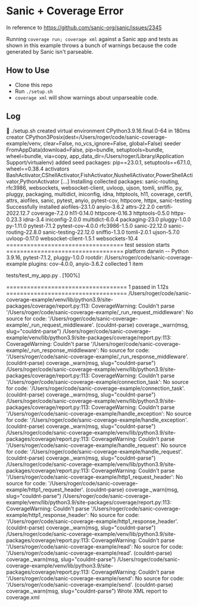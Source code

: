 # Sanic + Coverage Error

In reference to https://github.com/sanic-org/sanic/issues/2345

Running `coverage run; coverage xml` against a Sanic app and tests
as shown in this example throws a bunch of warnings because the code
generated by Sanic isn't parseable.

## How to Use

* Clone this repo
* Run `./setup.sh`
* `coverage xml` will show warnings about unparseable code.

## Log

🚀  ./setup.sh
created virtual environment CPython3.9.16.final.0-64 in 180ms
  creator CPython3Posix(dest=/Users/roger/code/sanic-coverage-example/venv, clear=False, no_vcs_ignore=False, global=False)
  seeder FromAppData(download=False, pip=bundle, setuptools=bundle, wheel=bundle, via=copy, app_data_dir=/Users/roger/Library/Application Support/virtualenv)
    added seed packages: pip==23.0.1, setuptools==67.1.0, wheel==0.38.4
  activators BashActivator,CShellActivator,FishActivator,NushellActivator,PowerShellActivator,PythonActivator
[...]
Installing collected packages: sanic-routing, rfc3986, websockets, websocket-client, uvloop, ujson, tomli, sniffio, py, pluggy, packaging, multidict, iniconfig, idna, httptools, h11, coverage, certifi, attrs, aiofiles, sanic, pytest, anyio, pytest-cov, httpcore, httpx, sanic-testing
Successfully installed aiofiles-23.1.0 anyio-3.6.2 attrs-22.2.0 certifi-2022.12.7 coverage-7.2.0 h11-0.14.0 httpcore-0.16.3 httptools-0.5.0 httpx-0.23.3 idna-3.4 iniconfig-2.0.0 multidict-6.0.4 packaging-23.0 pluggy-1.0.0 py-1.11.0 pytest-7.1.2 pytest-cov-4.0.0 rfc3986-1.5.0 sanic-22.12.0 sanic-routing-22.8.0 sanic-testing-22.12.0 sniffio-1.3.0 tomli-2.0.1 ujson-5.7.0 uvloop-0.17.0 websocket-client-1.5.1 websockets-10.4
================================== test session starts ==================================
platform darwin -- Python 3.9.16, pytest-7.1.2, pluggy-1.0.0
rootdir: /Users/roger/code/sanic-coverage-example
plugins: cov-4.0.0, anyio-3.6.2
collected 1 item

tests/test_my_app.py .                                                            [100%]

=================================== 1 passed in 1.12s ===================================
/Users/roger/code/sanic-coverage-example/venv/lib/python3.9/site-packages/coverage/report.py:113: CoverageWarning: Couldn't parse '/Users/roger/code/sanic-coverage-example/_run_request_middleware': No source for code: '/Users/roger/code/sanic-coverage-example/_run_request_middleware'. (couldnt-parse)
  coverage._warn(msg, slug="couldnt-parse")
/Users/roger/code/sanic-coverage-example/venv/lib/python3.9/site-packages/coverage/report.py:113: CoverageWarning: Couldn't parse '/Users/roger/code/sanic-coverage-example/_run_response_middleware': No source for code: '/Users/roger/code/sanic-coverage-example/_run_response_middleware'. (couldnt-parse)
  coverage._warn(msg, slug="couldnt-parse")
/Users/roger/code/sanic-coverage-example/venv/lib/python3.9/site-packages/coverage/report.py:113: CoverageWarning: Couldn't parse '/Users/roger/code/sanic-coverage-example/connection_task': No source for code: '/Users/roger/code/sanic-coverage-example/connection_task'. (couldnt-parse)
  coverage._warn(msg, slug="couldnt-parse")
/Users/roger/code/sanic-coverage-example/venv/lib/python3.9/site-packages/coverage/report.py:113: CoverageWarning: Couldn't parse '/Users/roger/code/sanic-coverage-example/handle_exception': No source for code: '/Users/roger/code/sanic-coverage-example/handle_exception'. (couldnt-parse)
  coverage._warn(msg, slug="couldnt-parse")
/Users/roger/code/sanic-coverage-example/venv/lib/python3.9/site-packages/coverage/report.py:113: CoverageWarning: Couldn't parse '/Users/roger/code/sanic-coverage-example/handle_request': No source for code: '/Users/roger/code/sanic-coverage-example/handle_request'. (couldnt-parse)
  coverage._warn(msg, slug="couldnt-parse")
/Users/roger/code/sanic-coverage-example/venv/lib/python3.9/site-packages/coverage/report.py:113: CoverageWarning: Couldn't parse '/Users/roger/code/sanic-coverage-example/http1_request_header': No source for code: '/Users/roger/code/sanic-coverage-example/http1_request_header'. (couldnt-parse)
  coverage._warn(msg, slug="couldnt-parse")
/Users/roger/code/sanic-coverage-example/venv/lib/python3.9/site-packages/coverage/report.py:113: CoverageWarning: Couldn't parse '/Users/roger/code/sanic-coverage-example/http1_response_header': No source for code: '/Users/roger/code/sanic-coverage-example/http1_response_header'. (couldnt-parse)
  coverage._warn(msg, slug="couldnt-parse")
/Users/roger/code/sanic-coverage-example/venv/lib/python3.9/site-packages/coverage/report.py:113: CoverageWarning: Couldn't parse '/Users/roger/code/sanic-coverage-example/read': No source for code: '/Users/roger/code/sanic-coverage-example/read'. (couldnt-parse)
  coverage._warn(msg, slug="couldnt-parse")
/Users/roger/code/sanic-coverage-example/venv/lib/python3.9/site-packages/coverage/report.py:113: CoverageWarning: Couldn't parse '/Users/roger/code/sanic-coverage-example/send': No source for code: '/Users/roger/code/sanic-coverage-example/send'. (couldnt-parse)
  coverage._warn(msg, slug="couldnt-parse")
Wrote XML report to coverage.xml
